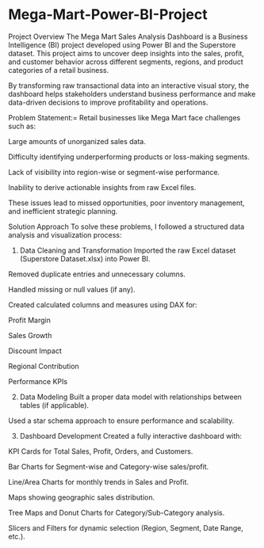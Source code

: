 # Mega-Mart-Power-BI-Project
Project Overview
The Mega Mart Sales Analysis Dashboard is a Business Intelligence (BI) project developed using Power BI and the Superstore dataset. This project aims to uncover deep insights into the sales, profit, and customer behavior across different segments, regions, and product categories of a retail business.

By transforming raw transactional data into an interactive visual story, the dashboard helps stakeholders understand business performance and make data-driven decisions to improve profitability and operations.


 Problem Statement:=
Retail businesses like Mega Mart face challenges such as:

Large amounts of unorganized sales data.

Difficulty identifying underperforming products or loss-making segments.

Lack of visibility into region-wise or segment-wise performance.

Inability to derive actionable insights from raw Excel files.

These issues lead to missed opportunities, poor inventory management, and inefficient strategic planning.

Solution Approach
To solve these problems, I followed a structured data analysis and visualization process:

1. Data Cleaning and Transformation
Imported the raw Excel dataset (Superstore Dataset.xlsx) into Power BI.

Removed duplicate entries and unnecessary columns.

Handled missing or null values (if any).

Created calculated columns and measures using DAX for:

Profit Margin

Sales Growth

Discount Impact

Regional Contribution

Performance KPIs

2. Data Modeling
Built a proper data model with relationships between tables (if applicable).

Used a star schema approach to ensure performance and scalability.

3. Dashboard Development
Created a fully interactive dashboard with:

KPI Cards for Total Sales, Profit, Orders, and Customers.

Bar Charts for Segment-wise and Category-wise sales/profit.

Line/Area Charts for monthly trends in Sales and Profit.

Maps showing geographic sales distribution.

Tree Maps and Donut Charts for Category/Sub-Category analysis.

Slicers and Filters for dynamic selection (Region, Segment, Date Range, etc.).

